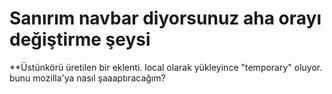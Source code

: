 # Sanırım navbar diyorsunuz aha orayı değiştirme şeysi

**Üstünkörü üretilen bir eklenti. local olarak yükleyince "temporary" oluyor. bunu mozilla'ya nasıl şaaaptıracağım?
